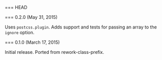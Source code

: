 === HEAD

=== 0.2.0 (May 31, 2015)

Uses `postcss.plugin`.
Adds support and tests for passing an array to the `ignore` option.

=== 0.1.0 (March 17, 2015)

Initial release. Ported from rework-class-prefix.
